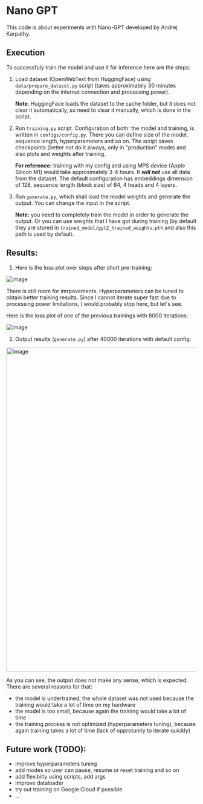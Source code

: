 # Nano GPT
This code is about experiments with Nano-GPT developed by Andrej Karpathy.

## Execution
To successfuly train the model and use it for inference here are the steps:
1. Load dataset (OpenWebText from HuggingFace) using `data/prepare_dataset.py` script (takes approximately 30 minutes depending on the internet connection and processing power).

   **Note**: HuggingFace loads the dataset to the cache folder, but it does not clear it automatically, so need to clear it manually, which is done in the script.
   
2. Run `training.py` script. Configuration of both: the model and training, is written in `configs/config.py`. There you can define size of the model, sequence length, hyperparameters and so on. The script saves checkpoints (better not do it always, only in "production" mode) and also plots and weights after training.

   **For reference:** training with my config and using MPS device (Apple Silicon M1) would take approsimately 3-4 hours. It ***will not*** use all data from the dataset. The default configuration has embeddings dimension of 128, sequence length (block size) of 64, 4 heads and 4 layers.

3. Run `generate.py`, which shall load the model weights and generate the output. You can change the input in the script.

   **Note:** you need to completely train the model in order to generate the output. Or you can use weights that I have got during training (by default they are stored in `trained_model/gpt2_trained_weights.pth` and also this path is used by default.

## Results:

1) Here is the loss plot over steps after short pre-training:

![image](https://github.com/user-attachments/assets/9dc1221c-8db9-4f3c-bd0c-d3459e614f64)

There is still room for imrpovements. Hyperparameters can be tuned to obtain better training results.
Since I cannot iterate super fast due to processing power limitations, I would probably stop here, but let's see.

Here is the loss plot of one of the previous trainings with 8000 iterations:

![image](https://github.com/user-attachments/assets/a2ec4497-8a77-43a7-936e-cc2e31945457)

2) Output results (`generate.py`) after 40000 iterations with default config:

<img width="858" alt="image" src="https://github.com/user-attachments/assets/9b8c6739-afae-4ecc-9972-d5463a501b88">

As you can see, the output does not make any sense, which is expected. There are several reasons for that:
- the model is undertrained, the whole dataset was not used because the training would take a lot of time on my hardware
- the model is too small, because again the training would take a lot of time
- the training process is not optimized (hyperparameters tuning), because again training takes a lot of time (lack of opprotunity to iterate quickly)

## Future work (TODO):
- improve hyperparameters tuning
- add modes so user can pause, resume or reset training and so on
- add flexibilty using scripts, add args
- improve dataloader
- try out training on Google Cloud if possible
- ...


